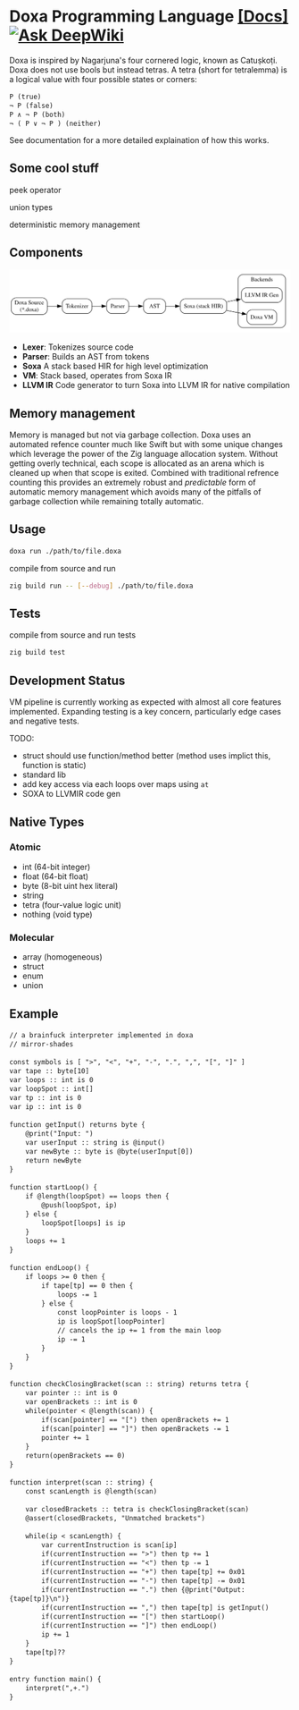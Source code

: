 # Doxa Programming Language [[Docs]](https://mirror-shades.github.io/doxa/)[![Ask DeepWiki](https://deepwiki.com/badge.svg)](https://deepwiki.com/mirror-shades/doxa)

Doxa is inspired by Nagarjuna's four cornered logic, known as Catuṣkoṭi. Doxa does not use bools but instead tetras. A tetra (short for tetralemma) is a logical value with four possible states or corners:

```
P (true)
¬ P (false)
P ∧ ¬ P (both)
¬ ( P ∨ ¬ P ) (neither)
```

See documentation for a more detailed explaination of how this works.

## Some cool stuff

peek operator

union types

deterministic memory management

## Components

![Pipeline](./pipeline.svg)

- **Lexer**: Tokenizes source code
- **Parser**: Builds an AST from tokens
- **Soxa** A stack based HIR for high level optimization
- **VM**: Stack based, operates from Soxa IR
- **LLVM IR** Code generator to turn Soxa into LLVM IR for native compilation

## Memory management

Memory is managed but not via garbage collection. Doxa uses an automated refence counter much like Swift but with some unique changes which leverage the power of the Zig language allocation system. Without getting overly technical, each scope is allocated as an arena which is cleaned up when that scope is exited. Combined with traditional refrence counting this provides an extremely robust and _predictable_ form of automatic memory management which avoids many of the pitfalls of garbage collection while remaining totally automatic.

## Usage

```bash
doxa run ./path/to/file.doxa
```

compile from source and run

```bash
zig build run -- [--debug] ./path/to/file.doxa
```

## Tests

compile from source and run tests

```bash
zig build test
```

## Development Status

VM pipeline is currently working as expected with almost all core features implemented. Expanding testing is a key concern, particularly edge cases and negative tests.

TODO:

- struct should use function/method better (method uses implict this, function is static)
- standard lib
- add key access via each loops over maps using `at`
- SOXA to LLVMIR code gen

## Native Types

### Atomic

- int (64-bit integer)
- float (64-bit float)
- byte (8-bit uint hex literal)
- string
- tetra (four-value logic unit)
- nothing (void type)

### Molecular

- array (homogeneous)
- struct
- enum
- union

## Example

```solidity
// a brainfuck interpreter implemented in doxa
// mirror-shades

const symbols is [ ">", "<", "+", "-", ".", ",", "[", "]" ]
var tape :: byte[10]
var loops :: int is 0
var loopSpot :: int[]
var tp :: int is 0
var ip :: int is 0

function getInput() returns byte {
    @print("Input: ")
    var userInput :: string is @input()
    var newByte :: byte is @byte(userInput[0])
    return newByte
}

function startLoop() {
    if @length(loopSpot) == loops then {
        @push(loopSpot, ip)
    } else {
        loopSpot[loops] is ip
    }
    loops += 1
}

function endLoop() {
    if loops >= 0 then {
        if tape[tp] == 0 then {
            loops -= 1
        } else {
            const loopPointer is loops - 1
            ip is loopSpot[loopPointer]
            // cancels the ip += 1 from the main loop
            ip -= 1
        }
    }
}

function checkClosingBracket(scan :: string) returns tetra {
    var pointer :: int is 0
    var openBrackets :: int is 0
    while(pointer < @length(scan)) {
        if(scan[pointer] == "[") then openBrackets += 1
        if(scan[pointer] == "]") then openBrackets -= 1
        pointer += 1
    }
    return(openBrackets == 0)
}

function interpret(scan :: string) {
    const scanLength is @length(scan)

    var closedBrackets :: tetra is checkClosingBracket(scan)
    @assert(closedBrackets, "Unmatched brackets")

    while(ip < scanLength) {
        var currentInstruction is scan[ip]
        if(currentInstruction == ">") then tp += 1
        if(currentInstruction == "<") then tp -= 1
        if(currentInstruction == "+") then tape[tp] += 0x01
        if(currentInstruction == "-") then tape[tp] -= 0x01
        if(currentInstruction == ".") then {@print("Output: {tape[tp]}\n")}
        if(currentInstruction == ",") then tape[tp] is getInput()
        if(currentInstruction == "[") then startLoop()
        if(currentInstruction == "]") then endLoop()
        ip += 1
    }
    tape[tp]??
}

entry function main() {
    interpret(",+.")
}
```
